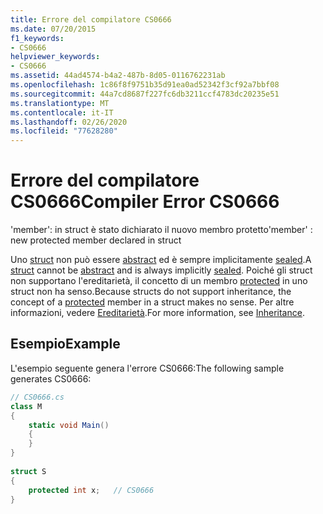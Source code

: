```yaml
---
title: Errore del compilatore CS0666
ms.date: 07/20/2015
f1_keywords:
- CS0666
helpviewer_keywords:
- CS0666
ms.assetid: 44ad4574-b4a2-487b-8d05-0116762231ab
ms.openlocfilehash: 1c86f8f9751b35d91ea0ad52342f3cf92a7bbf08
ms.sourcegitcommit: 44a7cd8687f227fc6db3211ccf4783dc20235e51
ms.translationtype: MT
ms.contentlocale: it-IT
ms.lasthandoff: 02/26/2020
ms.locfileid: "77628280"
---
```

# <a name="compiler-error-cs0666"></a><span data-ttu-id="0a9e7-102">Errore del compilatore CS0666</span><span class="sxs-lookup"><span data-stu-id="0a9e7-102">Compiler Error CS0666</span></span>
<span data-ttu-id="0a9e7-103">'member': in struct è stato dichiarato il nuovo membro protetto</span><span class="sxs-lookup"><span data-stu-id="0a9e7-103">'member' : new protected member declared in struct</span></span>  
  
 <span data-ttu-id="0a9e7-104">Uno [struct](../language-reference/builtin-types/struct.md) non può essere [abstract](../language-reference/keywords/abstract.md) ed è sempre implicitamente [sealed](../language-reference/keywords/sealed.md).</span><span class="sxs-lookup"><span data-stu-id="0a9e7-104">A [struct](../language-reference/builtin-types/struct.md) cannot be [abstract](../language-reference/keywords/abstract.md) and is always implicitly [sealed](../language-reference/keywords/sealed.md).</span></span> <span data-ttu-id="0a9e7-105">Poiché gli struct non supportano l'ereditarietà, il concetto di un membro [protected](../language-reference/keywords/protected.md) in uno struct non ha senso.</span><span class="sxs-lookup"><span data-stu-id="0a9e7-105">Because structs do not support inheritance, the concept of a [protected](../language-reference/keywords/protected.md) member in a struct makes no sense.</span></span> <span data-ttu-id="0a9e7-106">Per altre informazioni, vedere [Ereditarietà](../programming-guide/classes-and-structs/inheritance.md).</span><span class="sxs-lookup"><span data-stu-id="0a9e7-106">For more information, see [Inheritance](../programming-guide/classes-and-structs/inheritance.md).</span></span>  
  
## <a name="example"></a><span data-ttu-id="0a9e7-107">Esempio</span><span class="sxs-lookup"><span data-stu-id="0a9e7-107">Example</span></span>  
 <span data-ttu-id="0a9e7-108">L'esempio seguente genera l'errore CS0666:</span><span class="sxs-lookup"><span data-stu-id="0a9e7-108">The following sample generates CS0666:</span></span>  
  
```csharp  
// CS0666.cs  
class M  
{  
    static void Main()  
    {  
    }  
}  
  
struct S  
{  
    protected int x;   // CS0666  
}  
```
